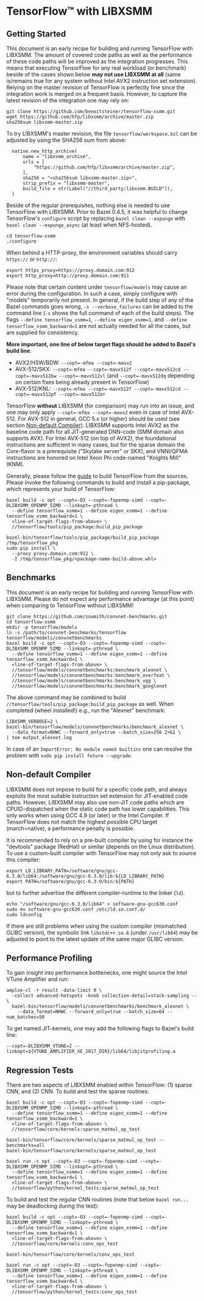 # TensorFlow&trade; with LIBXSMM
## Getting Started
This document is an early recipe for building and running TensorFlow with LIBXSMM. The amount of covered code paths as well as the performance of these code paths will be improved as the integration progresses. This means that executing TensorFlow for any real workload (or benchmark) beside of the cases shown below **may not use LIBXSMM at all** (same is/remains true for any system without Intel&#160;AVX2 instruction set extension). Relying on the master revision of TensorFlow is perfectly fine since the integration work is merged on a frequent basis. However, to capture the latest revision of the integration one may rely on:

```
git clone https://github.com/benoitsteiner/tensorflow-xsmm.git
wget https://github.com/hfp/libxsmm/archive/master.zip
sha256sum libxsmm-master.zip
```

To try LIBXSMM's master revision, the file `tensorflow/workspace.bzl` can be adjusted by using the SHA256 sum from above:

```
  native.new_http_archive(
      name = "libxsmm_archive",
      urls = [
          "https://github.com/hfp/libxsmm/archive/master.zip",
      ],
      sha256 = "<sha256sum libxsmm-master.zip>",
      strip_prefix = "libxsmm-master",
      build_file = str(Label("//third_party:libxsmm.BUILD")),
  )
```

Beside of the regular prerequisites, nothing else is needed to use TensorFlow with LIBXSMM. Prior to Bazel&#160;0.4.5, it was helpful to change TensorFlow's `configure` script by replacing `bazel clean --expunge` with `bazel clean --expunge_async` (at least when NFS-hosted).

```
cd tensorflow-xsmm
./configure
```

When behind a HTTP-proxy, the environment variables should carry `https://` or `http://`:

```
export https_proxy=https://proxy.domain.com:912
export http_proxy=http://proxy.domain.com:911
```

Please note that certain content under `tensorflow/models` may cause an error during the configuration. In such a case, simply configure with "models" temporarily not present. In general, if the build step of any of the Bazel commands goes wrong, `-s --verbose_failures` can be added to the command line (`-s` shows the full command of each of the build steps). The flags `--define tensorflow_xsmm=1`, `--define eigen_xsmm=1`, and `--define tensorflow_xsmm_backward=1` are not actually needed for all the cases, but are supplied for consistency.  

**More important, one line of below target flags should be added to Bazel's build line**:

* AVX2/HSW/BDW: `--copt=-mfma --copt=-mavx2`
* AVX-512/SKX: `--copt=-mfma --copt=-mavx512f --copt=-mavx512cd --copt=-mavx512bw --copt=-mavx512vl` (and `--copt=-mavx512dq` depending on certain fixes being already present in TensorFlow)
* AVX-512/KNL: `--copt=-mfma --copt=-mavx512f --copt=-mavx512cd --copt=-mavx512pf --copt=-mavx512er`

TensorFlow **without** LIBXSMM (for comparison) may run into an issue, and one may only apply `--copt=-mfma --copt=-mavx2` even in case of Intel&#160;AVX-512. For AVX-512 in general, GCC&#160;5.x (or higher) should be used (see section [Non-default Compiler](#non-default-compiler)). LIBXSMM supports Intel&#160;AVX2 as the baseline code path for all JIT-generated DNN-code (SMM domain also supports AVX). For Intel&#160;AVX-512 (on top of AVX2), the foundational instructions are sufficient in many cases, but for the sparse domain the Core-flavor is a prerequisite ("Skylake server" or SKX), and VNNI/QFMA instructions are honored on Intel Xeon&#160;Phi code-named "Knights Mill" (KNM).

Generally, please follow the [guide](https://www.tensorflow.org/install/install_sources) to build TensorFlow from the sources. Please invoke the following commands to build and install a pip-package, which represents your build of TensorFlow:

```
bazel build -c opt --copt=-O3 --copt=-fopenmp-simd --copt=-DLIBXSMM_OPENMP_SIMD --linkopt=-pthread \
  --define tensorflow_xsmm=1 --define eigen_xsmm=1 --define tensorflow_xsmm_backward=1 \
  <line-of-target-flags-from-above> \
  //tensorflow/tools/pip_package:build_pip_package

bazel-bin/tensorflow/tools/pip_package/build_pip_package /tmp/tensorflow_pkg
sudo pip install \
  --proxy proxy.domain.com:912 \
  -I /tmp/tensorflow_pkg/<package-name-build-above.whl>
```

## Benchmarks
This document is an early recipe for building and running TensorFlow with LIBXSMM. Please do not expect any performance advantage (at this point) when comparing to TensorFlow without LIBXSMM!

```
git clone https://github.com/soumith/convnet-benchmarks.git
cd tensorflow-xsmm
mkdir -p tensorflow/models
ln -s /path/to/convnet-benchmarks/tensorflow tensorflow/models/convnetbenchmarks
bazel build -c opt --copt=-O3 --copt=-fopenmp-simd --copt=-DLIBXSMM_OPENMP_SIMD --linkopt=-pthread \
  --define tensorflow_xsmm=1 --define eigen_xsmm=1 --define tensorflow_xsmm_backward=1 \
  <line-of-target-flags-from-above> \
  //tensorflow/models/convnetbenchmarks:benchmark_alexnet \
  //tensorflow/models/convnetbenchmarks:benchmark_overfeat \
  //tensorflow/models/convnetbenchmarks:benchmark_vgg \
  //tensorflow/models/convnetbenchmarks:benchmark_googlenet
```

The above command may be combined to build `//tensorflow/tools/pip_package:build_pip_package` as well. When completed (wheel installed!) e.g., run the "Alexnet" benchmark:

```
LIBXSMM_VERBOSE=2 \
bazel-bin/tensorflow/models/convnetbenchmarks/benchmark_alexnet \
  --data_format=NHWC --forward_only=true --batch_size=256 2>&1 \
| tee output_alexnet.log
```

In case of an `ImportError: No module named builtins` one can resolve the problem with `sudo pip install future --upgrade`.

## Non-default Compiler
LIBXSMM does not impose to build for a specific code path, and always exploits the most suitable instruction set extension for JIT-enabled code paths. However, LIBXSMM may also use non-JIT code paths which are CPUID-dispatched when the static code path has lower capabilities. This only works when using GCC&#160;4.9 (or later) or the Intel Compiler. If TensorFlow does not match the highest possible CPU target (march=native), a performance penalty is possible.

It is recommended to rely on a pre-built compiler by using for instance the "devtools" package (RedHat) or similar (depends on the Linux distribution). To use a custom-built compiler with TensorFlow may not only ask to source this compiler:

```
export LD_LIBRARY_PATH=/software/gnu/gcc-6.3.0/lib64:/software/gnu/gcc-6.3.0/lib:${LD_LIBRARY_PATH}
export PATH=/software/gnu/gcc-6.3.0/bin:${PATH}
```

but to further advertise the different compiler-runtime to the linker (`ld`).

```
echo "/software/gnu/gcc-6.3.0/lib64" > software-gnu-gcc630.conf
sudo mv software-gnu-gcc630.conf /etc/ld.so.conf.d/
sudo ldconfig
```

If there are still problems when using the custom compiler (mismatched GLIBC version), the symbolic link `libstdc++.so.6` (under `/usr/lib64`) may be adjusted to point to the latest update of the same major GLIBC version.

## Performance Profiling
To gain insight into performance bottlenecks, one might source the Intel VTune Amplifier and run:

```
amplxe-cl -r result -data-limit 0 \
  -collect advanced-hotspots -knob collection-detail=stack-sampling -- \
  bazel-bin/tensorflow/models/convnetbenchmarks/benchmark_alexnet \
    --data_format=NHWC --forward_only=true --batch_size=64 --num_batches=50
```

To get named JIT-kernels, one may add the following flags to Bazel's build line:

```
--copt=-DLIBXSMM_VTUNE=2 --linkopt=${VTUNE_AMPLIFIER_XE_2017_DIR}/lib64/libjitprofiling.a
```

## Regression Tests
There are two aspects of LIBXSMM enabled within TensorFlow: (1)&#160;sparse CNN, and (2)&#160;CNN. To build and test the sparse routines:

```
bazel build -c opt --copt=-O3 --copt=-fopenmp-simd --copt=-DLIBXSMM_OPENMP_SIMD --linkopt=-pthread \
  --define tensorflow_xsmm=1 --define eigen_xsmm=1 --define tensorflow_xsmm_backward=1 \
  <line-of-target-flags-from-above> \
  //tensorflow/core/kernels:sparse_matmul_op_test

bazel-bin/tensorflow/core/kernels/sparse_matmul_op_test --benchmarks=all
bazel-bin/tensorflow/core/kernels/sparse_matmul_op_test

bazel run -c opt --copt=-O3 --copt=-fopenmp-simd --copt=-DLIBXSMM_OPENMP_SIMD --linkopt=-pthread \
  --define tensorflow_xsmm=1 --define eigen_xsmm=1 --define tensorflow_xsmm_backward=1 \
  <line-of-target-flags-from-above> \
  //tensorflow/python/kernel_tests:sparse_matmul_op_test
```

To build and test the regular CNN routines (note that below `bazel run...` may be deadlocking during the test):

```
bazel build -c opt --copt=-O3 --copt=-fopenmp-simd --copt=-DLIBXSMM_OPENMP_SIMD --linkopt=-pthread \
  --define tensorflow_xsmm=1 --define eigen_xsmm=1 --define tensorflow_xsmm_backward=1 \
  <line-of-target-flags-from-above> \
  //tensorflow/core/kernels:conv_ops_test

bazel-bin/tensorflow/core/kernels/conv_ops_test

bazel run -c opt --copt=-O3 --copt=-fopenmp-simd --copt=-DLIBXSMM_OPENMP_SIMD --linkopt=-pthread \
  --define tensorflow_xsmm=1 --define eigen_xsmm=1 --define tensorflow_xsmm_backward=1 \
  <line-of-target-flags-from-above> \
  //tensorflow/python/kernel_tests:conv_ops_test
```

